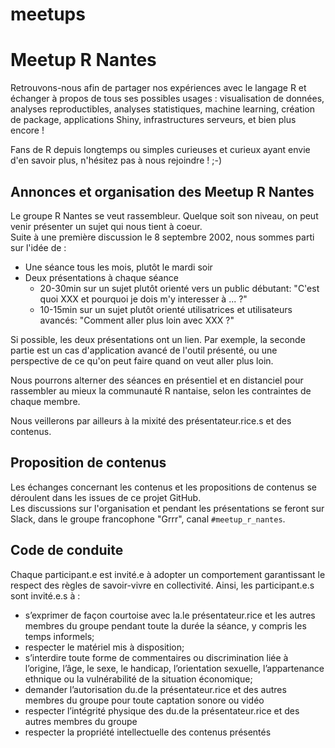 # meetups
# Meetup R Nantes

Retrouvons-nous afin de partager nos expériences avec le langage R et échanger à propos de tous ses possibles usages : visualisation de données, analyses reproductibles, analyses statistiques, machine learning, création de package, applications Shiny, infrastructures serveurs, et bien plus encore !

Fans de R depuis longtemps ou simples curieuses et curieux ayant envie d'en savoir plus, n'hésitez pas à nous rejoindre ! ;-)

## Annonces et organisation des Meetup R Nantes

Le groupe R Nantes se veut rassembleur. Quelque soit son niveau, on peut venir présenter un sujet qui nous tient à coeur.  
Suite à une première discussion le 8 septembre 2002, nous sommes parti sur l'idée de :

- Une séance tous les mois, plutôt le mardi soir
- Deux présentations à chaque séance
    + 20-30min sur un sujet plutôt orienté vers un public débutant: "C'est quoi XXX et pourquoi je dois m'y interesser à ... ?"
    + 10-15min sur un sujet plutôt orienté utilisatrices et utilisateurs avancés: "Comment aller plus loin avec XXX ?"

Si possible, les deux présentations ont un lien. 
Par exemple, la seconde partie est un cas d'application avancé de l'outil présenté, ou une perspective de ce qu'on peut faire quand on veut aller plus loin.  

Nous pourrons alterner des séances en présentiel et en distanciel pour rassembler au mieux la communauté R nantaise, selon les contraintes de chaque membre.

Nous veillerons par ailleurs à la mixité des présentateur.rice.s et des contenus.

## Proposition de contenus

Les échanges concernant les contenus et les propositions de contenus se déroulent dans les issues de ce projet GitHub.  
Les discussions sur l'organisation et pendant les présentations se feront sur Slack, dans le groupe francophone "Grrr", canal `#meetup_r_nantes`.

## Code de conduite

Chaque participant.e est invité.e à adopter un comportement garantissant le respect des règles de savoir-vivre
en collectivité. Ainsi, les participant.e.s sont invité.e.s à :

- s’exprimer de façon courtoise avec la.le présentateur.rice et les autres membres du groupe pendant toute
la durée la séance, y compris les temps informels;
- respecter le matériel mis à disposition;
- s’interdire toute forme de commentaires ou discrimination liée à l’origine, l’âge, le sexe, le handicap,
l’orientation sexuelle, l’appartenance ethnique ou la vulnérabilité de la situation économique;
- demander l’autorisation du.de la présentateur.rice et des autres membres du groupe pour toute captation
sonore ou vidéo
- respecter l’intégrité physique des du.de la présentateur.rice et des autres membres du groupe
- respecter la propriété intellectuelle des contenus présentés
